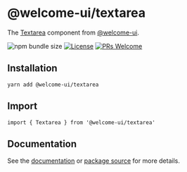 # @welcome-ui/textarea

The [Textarea](https://welcome-ui.com/components/textarea) component from [@welcome-ui](https://welcome-ui.com).

![npm bundle size](https://img.shields.io/bundlephobia/minzip/@welcome-ui/textarea) [![License](https://img.shields.io/npm/l/welcome-ui.svg)](https://github.com/WTTJ/welcome-ui/blob/master/LICENSE) [![PRs Welcome](https://img.shields.io/badge/PRs-welcome-mediumspringgreen.svg)](ttps://github.com/WTTJ/welcome-ui/blob/master/CONTRIBUTING.mdx)

## Installation

    yarn add @welcome-ui/textarea

## Import

    import { Textarea } from '@welcome-ui/textarea'

## Documentation

See the [documentation](https://welcome-ui.com/components/textarea) or [package source](https://github.com/WTTJ/welcome-ui/tree/master/packages/Textarea) for more details.
